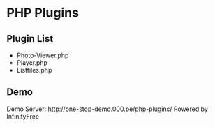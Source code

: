 # PHP Plugins
## Plugin List
- Photo-Viewer.php
- Player.php
- Listfiles.php
## Demo 
Demo Server: http://one-stop-demo.000.pe/php-plugins/ 
Powered by InfinityFree

